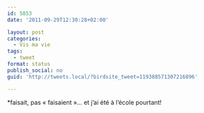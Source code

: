 ```yaml
---
id: 5853
date: '2011-09-29T12:30:28+02:00'

layout: post
categories:
  - Vis ma vie
tags:
  - tweet
format: status
publish_social: no
guid: 'http://tweets.local/?birdsite_tweet=119388571307216896'

---
```


\*faisait, pas « faisaient »… et j’ai été à l’école pourtant!
